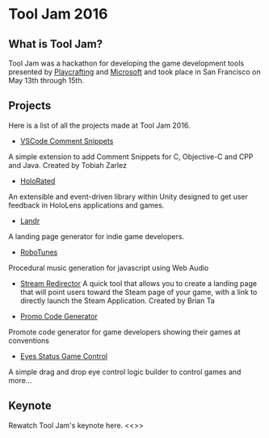 # Tool Jam 2016 #

## What is Tool Jam? ##
Tool Jam was a hackathon for developing the game development tools presented by [Playcrafting](https://www.playcrafting.com/) and [Microsoft](https://developer.microsoft.com/) and took place in San Francisco on May 13th through 15th.

## Projects ##

Here is a list of all the projects made at Tool Jam 2016.

- [VSCode Comment Snippets](https://github.com/TobiahZ/vscode-comment-snippets)

 A simple extension to add Comment Snippets for C, Objective-C and CPP and Java.
 Created by Tobiah Zarlez

- [HoloRated](https://github.com/JonECG/HoloRated)

 An extensible and event-driven library within Unity designed to get user feedback in HoloLens applications and games.

- [Landr](https://github.com/BerniceChua/landr)

 A landing page generator for indie game developers.

- [RoboTunes](https://github.com/knoopx/robotunes.js) 

 Procedural music generation for javascript using Web Audio
 
- [Stream Redirector](https://github.com/bctaucsd/steamredirector)
 A quick tool that allows you to create a landing page that will point users toward the Steam page of your game, with a link to directly launch the Steam Application.
 Created by Brian Ta

- [Promo Code Generator](https://github.com/pujariamol/promo_code_generator)

 Promote code generator for game developers showing their games at conventions
 
- [Eyes Status Game Control](https://github.com/mvacosmos/eyes_status_game_control)

 A simple drag and drop eye control logic builder to control games and more...

## Keynote ##

Rewatch Tool Jam's keynote here. <<<Link will be added once video is online.>>>
